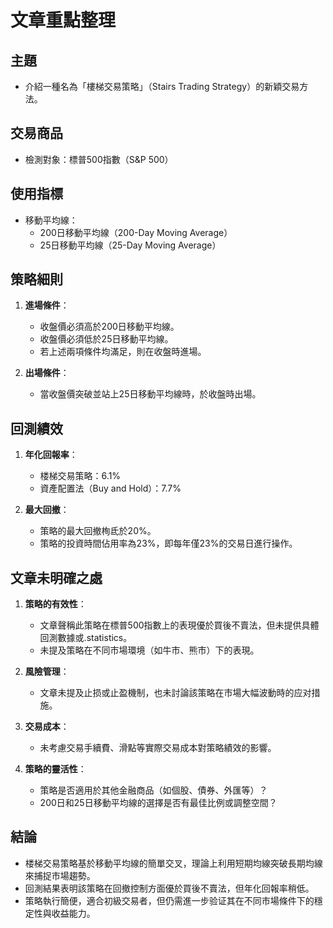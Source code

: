 # 文章重點整理

## 主題
- 介紹一種名為「樓梯交易策略」（Stairs Trading Strategy）的新穎交易方法。

## 交易商品
- 檢測對象：標普500指數（S&P 500）

## 使用指標
- 移動平均線：
  - 200日移動平均線（200-Day Moving Average）
  - 25日移動平均線（25-Day Moving Average）

## 策略細則
1. **進場條件**：
   - 收盤價必須高於200日移動平均線。
   - 收盤價必須低於25日移動平均線。
   - 若上述兩項條件均滿足，則在收盤時進場。

2. **出場條件**：
   - 當收盤價突破並站上25日移動平均線時，於收盤時出場。

## 回測績效
1. **年化回報率**：
   - 楼梯交易策略：6.1%
   - 資產配置法（Buy and Hold）：7.7%

2. **最大回撤**：
   - 策略的最大回撤栒氐於20%。
   - 策略的投資時間佔用率為23%，即每年僅23%的交易日進行操作。

## 文章未明確之處
1. **策略的有效性**：
   - 文章聲稱此策略在標普500指數上的表現優於買後不賣法，但未提供具體回測數據或.statistics。
   - 未提及策略在不同市場環境（如牛市、熊市）下的表現。

2. **風險管理**：
   - 文章未提及止损或止盈機制，也未討論該策略在市場大幅波動時的应对措施。

3. **交易成本**：
   - 未考慮交易手續費、滑點等實際交易成本對策略績效的影響。

4. **策略的靈活性**：
   - 策略是否適用於其他金融商品（如個股、債券、外匯等）？
   - 200日和25日移動平均線的選擇是否有最佳比例或調整空間？

## 結論
- 楼梯交易策略基於移動平均線的簡單交叉，理論上利用短期均線突破長期均線來捕捉市場趨勢。
- 回測結果表明該策略在回撤控制方面優於買後不賣法，但年化回報率稍低。
- 策略執行簡便，適合初級交易者，但仍需進一步验证其在不同市場條件下的穩定性與收益能力。
